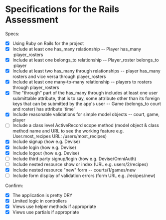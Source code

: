 # Specifications for the Rails Assessment

Specs:
- [x] Using Ruby on Rails for the project
- [x] Include at least one has_many relationship -- Player has_many :player_rosters
- [x] Include at least one belongs_to relationship -- Player_roster belongs_to :player
- [x] Include at least two has_many through relationships -- player has_many rosters and vice versa through player_rosters
- [x] Include at least one many-to-many relationship -- players to rosters through player_rosters
- [x] The "through" part of the has_many through includes at least one user submittable attribute, that is to say, some attribute other than its foreign keys that can be submitted by the app's user -- Game (belongs_to court and roster) has attribute 'time'
- [x] Include reasonable validations for simple model objects -- court, game, player
- [ ] Include a class level ActiveRecord scope method (model object & class method name and URL to see the working feature e.g. User.most_recipes URL: /users/most_recipes)
- [x] Include signup (how e.g. Devise)
- [x] Include login (how e.g. Devise)
- [x] Include logout (how e.g. Devise)
- [ ] Include third party signup/login (how e.g. Devise/OmniAuth)
- [ ] Include nested resource show or index (URL e.g. users/2/recipes)
- [x] Include nested resource "new" form -- courts/1/games/new
- [ ] Include form display of validation errors (form URL e.g. /recipes/new)

Confirm:
- [x] The application is pretty DRY
- [x] Limited logic in controllers
- [x] Views use helper methods if appropriate
- [x] Views use partials if appropriate